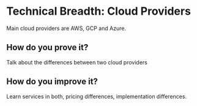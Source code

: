 # Technical Breadth: Cloud Providers

Main cloud providers are AWS, GCP and Azure. 

## How do you prove it?

Talk about the differences between two cloud providers

## How do you improve it?

Learn services in both, pricing differences, implementation differences.

